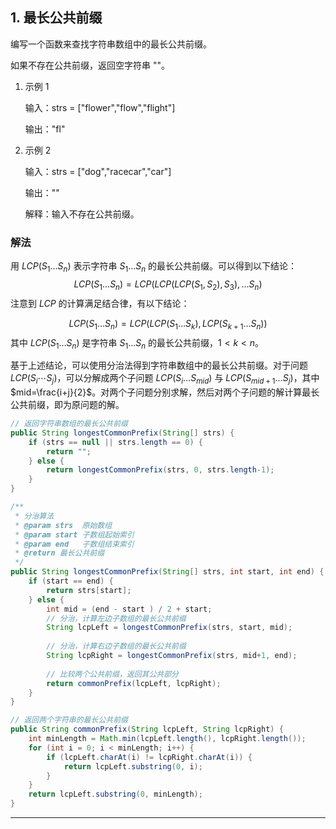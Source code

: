 ## 1. 最长公共前缀

编写一个函数来查找字符串数组中的最长公共前缀。

如果不存在公共前缀，返回空字符串 ""。

1. 示例 1

   输入：strs = ["flower","flow","flight"]

   输出："fl"

2. 示例 2

   输入：strs = ["dog","racecar","car"]

   输出：""

   解释：输入不存在公共前缀。



### 解法

用 $\textit{LCP}(S_1 \ldots S_n)$ 表示字符串 $S_1 \ldots S_n$ 的最长公共前缀。可以得到以下结论：
$$
\textit{LCP}(S_1 \ldots S_n) = \textit{LCP}(\textit{LCP}(\textit{LCP}(S_1, S_2),S_3),\ldots S_n)
$$
注意到 $\textit{LCP}$ 的计算满足结合律，有以下结论：

$$
\textit{LCP}(S_1 \ldots S_n) = \textit{LCP}(\textit{LCP}(S_1 \ldots S_k), \textit{LCP} (S_{k+1} \ldots S_n))
$$
其中 $\textit{LCP}(S_1 \ldots S_n)$ 是字符串 $S_1 \ldots S_n$ 的最长公共前缀，$1 < k < n$。

基于上述结论，可以使用分治法得到字符串数组中的最长公共前缀。对于问题 $\textit{LCP}(S_i\cdots S_j)$，可以分解成两个子问题 $\textit{LCP}(S_i \ldots S_{mid})$ 与 $\textit{LCP}(S_{mid+1} \ldots S_j)$，其中 $mid=\frac{i+j}{2}$。对两个子问题分别求解，然后对两个子问题的解计算最长公共前缀，即为原问题的解。

```java
// 返回字符串数组的最长公共前缀
public String longestCommonPrefix(String[] strs) {
    if (strs == null || strs.length == 0) {
        return "";
    } else {
        return longestCommonPrefix(strs, 0, strs.length-1);
    }
}

/**
 * 分治算法
 * @param strs  原始数组
 * @param start 子数组起始索引
 * @param end   子数组结束索引
 * @return 最长公共前缀
 */
public String longestCommonPrefix(String[] strs, int start, int end) {
    if (start == end) {
        return strs[start];
    } else {
        int mid = (end - start ) / 2 + start;
        // 分治，计算左边子数组的最长公共前缀
        String lcpLeft = longestCommonPrefix(strs, start, mid);
        
        // 分治，计算右边子数组的最长公共前缀
        String lcpRight = longestCommonPrefix(strs, mid+1, end);
        
        // 比较两个公共前缀，返回其公共部分
        return commonPrefix(lcpLeft, lcpRight);
    }
}

// 返回两个字符串的最长公共前缀
public String commonPrefix(String lcpLeft, String lcpRight) {
    int minLength = Math.min(lcpLeft.length(), lcpRight.length());
    for (int i = 0; i < minLength; i++) {
        if (lcpLeft.charAt(i) != lcpRight.charAt(i)) {
            return lcpLeft.substring(0, i);
        }
    }
    return lcpLeft.substring(0, minLength);
}

```

---

